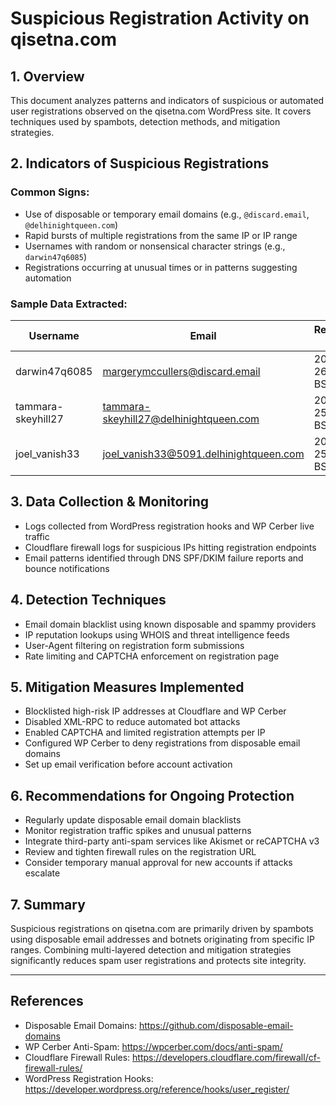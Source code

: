 # Suspicious Registration Activity on qisetna.com

## 1. Overview  
This document analyzes patterns and indicators of suspicious or automated user registrations observed on the qisetna.com WordPress site. It covers techniques used by spambots, detection methods, and mitigation strategies.

## 2. Indicators of Suspicious Registrations

### Common Signs:
- Use of disposable or temporary email domains (e.g., `@discard.email`, `@delhinightqueen.com`)  
- Rapid bursts of multiple registrations from the same IP or IP range  
- Usernames with random or nonsensical character strings (e.g., `darwin47q6085`)  
- Registrations occurring at unusual times or in patterns suggesting automation

### Sample Data Extracted:  
| Username        | Email                          | Registration Time       | IP Address     | Notes                 |
|-----------------|--------------------------------|------------------------|----------------|-----------------------|
| darwin47q6085   | margerymccullers@discard.email | 2025-06-26 20:39 BST   | 91.84.96.34    | Disposable email used |
| tammara-skeyhill27 | tammara-skeyhill27@delhinightqueen.com | 2025-06-25 14:10 BST | 50.117.101.36  | Spam domain email     |
| joel_vanish33   | joel_vanish33@5091.delhinightqueen.com | 2025-06-25 14:12 BST | 77.238.235.209 | Spam domain email     |

## 3. Data Collection & Monitoring  
- Logs collected from WordPress registration hooks and WP Cerber live traffic  
- Cloudflare firewall logs for suspicious IPs hitting registration endpoints  
- Email patterns identified through DNS SPF/DKIM failure reports and bounce notifications

## 4. Detection Techniques  
- Email domain blacklist using known disposable and spammy providers  
- IP reputation lookups using WHOIS and threat intelligence feeds  
- User-Agent filtering on registration form submissions  
- Rate limiting and CAPTCHA enforcement on registration page  

## 5. Mitigation Measures Implemented  
- Blocklisted high-risk IP addresses at Cloudflare and WP Cerber  
- Disabled XML-RPC to reduce automated bot attacks  
- Enabled CAPTCHA and limited registration attempts per IP  
- Configured WP Cerber to deny registrations from disposable email domains  
- Set up email verification before account activation  

## 6. Recommendations for Ongoing Protection  
- Regularly update disposable email domain blacklists  
- Monitor registration traffic spikes and unusual patterns  
- Integrate third-party anti-spam services like Akismet or reCAPTCHA v3  
- Review and tighten firewall rules on the registration URL  
- Consider temporary manual approval for new accounts if attacks escalate

## 7. Summary  
Suspicious registrations on qisetna.com are primarily driven by spambots using disposable email addresses and botnets originating from specific IP ranges. Combining multi-layered detection and mitigation strategies significantly reduces spam user registrations and protects site integrity.

---

## References  
- Disposable Email Domains: https://github.com/disposable-email-domains  
- WP Cerber Anti-Spam: https://wpcerber.com/docs/anti-spam/  
- Cloudflare Firewall Rules: https://developers.cloudflare.com/firewall/cf-firewall-rules/  
- WordPress Registration Hooks: https://developer.wordpress.org/reference/hooks/user_register/
